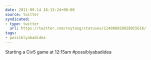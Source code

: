 ```yaml
---
date: 2011-09-14 16:13:24+00:00
source: twitter
syndicated:
- type: twitter
  url: https://twitter.com/roytang/statuses/114008858028015616/
tags:
- possiblyabadidea
---
```


Starting a Civ5 game at 12:15am #possiblyabadidea